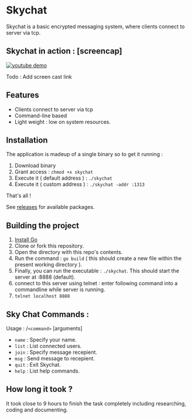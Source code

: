 # Skychat

Skychat is a basic encrypted messaging system, where clients connect to server via tcp.

## Skychat in action : [screencap]

[![youtube demo](https://img.youtube.com/vi/30-eSvU4Rfk/0.jpg)](https://www.youtube.com/watch?v=30-eSvU4Rfk)

Todo : Add screen cast link

## Features

- Clients connect to server via tcp
- Command-line based
- Light weight : low on system resources.

## Installation

The application is madeup of a single binary so to get it running :
1. Download binary
2. Grant access : `chmod +x skychat`
3. Execute it ( default address ) : `./skychat`
4. Execute it ( custom  address ) : `./skychat -addr :1313`

That's all !

See [releases](github.com/FrappeFortyTwo/skychat/releases) for available packages.

## Building the project

1. [Install Go](https://goverse.dev/p1/)
2. Clone or fork this repository.
3. Open the directory with this repo's contents.
4. Run the command : `go build` ( this should create a new file within the present working directory ).
5. Finally, you can run the executable : `./skychat`. This should start the server at :8888 (default).
6. connect to this server using telnet : enter following command into a commandline while server is running.
7. `telnet localhost 8888`

## Sky Chat Commands :

Usage : /`<command>` [arguments]

* `name` : Specify your name.
* `list` : List connected users.
* `join` : Specify message recepient.
* `msg`  : Send message to recepient.
* `quit` : Exit Skychat.
* `help` : List help commands.

## How long it took ?
It took close to 9 hours to finish the task completely including researching, coding and documenting.
